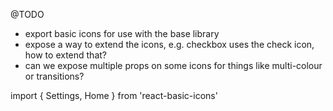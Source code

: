 
@TODO

* export basic icons for use with the base library
* expose a way to extend the icons, e.g. checkbox uses the check icon, how to extend that?
* can we expose multiple props on some icons for things like multi-colour or transitions?

import { Settings, Home } from 'react-basic-icons'

<div>
  <Settings size={4} />
  <Home color='red.400' color2='red.600' />
</div>

